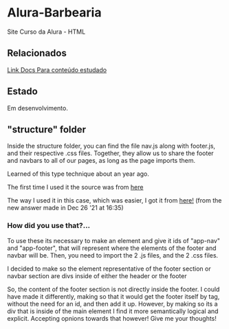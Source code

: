 # Alura-Barbearia


Site Curso da Alura - HTML 

## Relacionados

 [Link Docs Para conteúdo estudado](https://docs.google.com/document/d/15aEcVLfdDfoKa_wCJQsRasfXziqRMN9UHO1MjB-O3ho/edit?usp=sharing)


## Estado

Em desenvolvimento.

## "structure" folder

 Inside the structure folder, you can find the file nav.js along with footer.js, and their respective .css files. Together, they allow us to share the footer and navbars to all of our pages, as long as the page imports them.
 
 Learned of this type technique about an year ago. 


 The first time I used it the source was from [here](https://www.w3schools.com/howto/howto_html_include.asp)


 The way I used it in this case, which was easier,
 I got it from [here!](https://stackoverflow.com/questions/18712338/make-header-and-footer-files-to-be-included-in-multiple-html-pages/29858653) (from the new answer made in Dec 26 '21 at 16:35)

### How did you use that?...
To use these its necessary to make an element and give it ids of "app-nav" and "app-footer", that will represent where the elements of the footer and navbar will be. Then, you need to import the 2 .js files, and the 2 .css files.

I decided to make so the element representative of the footer section or navbar section are divs inside 
of either the header or the footer

So, the content of the footer section is not directly inside the footer. I could have made it differently, making
so that it would get the footer itself by tag, without the need for an id, and then add it up. However, by making so its a div that is
inside of the main element I find it more semantically logical and explicit.
Accepting opnions towards that however! Give me your thoughts!
